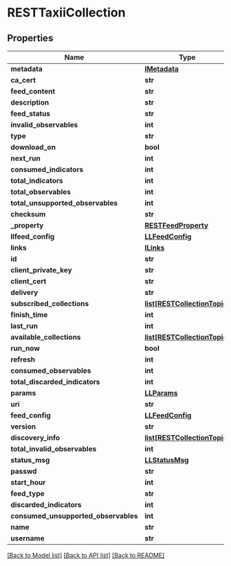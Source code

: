 # RESTTaxiiCollection

## Properties
Name | Type | Description | Notes
------------ | ------------- | ------------- | -------------
**metadata** | [**IMetadata**](IMetadata.md) |  | [optional] 
**ca_cert** | **str** |  | [optional] 
**feed_content** | **str** |  | [optional] 
**description** | **str** |  | [optional] 
**feed_status** | **str** |  | [optional] 
**invalid_observables** | **int** |  | [optional] 
**type** | **str** |  | [optional] 
**download_on** | **bool** |  | [optional] 
**next_run** | **int** |  | [optional] 
**consumed_indicators** | **int** |  | [optional] 
**total_indicators** | **int** |  | [optional] 
**total_observables** | **int** |  | [optional] 
**total_unsupported_observables** | **int** |  | [optional] 
**checksum** | **str** |  | [optional] 
**_property** | [**RESTFeedProperty**](RESTFeedProperty.md) |  | [optional] 
**llfeed_config** | [**LLFeedConfig**](LLFeedConfig.md) |  | [optional] 
**links** | [**ILinks**](ILinks.md) |  | [optional] 
**id** | **str** |  | [optional] 
**client_private_key** | **str** |  | [optional] 
**client_cert** | **str** |  | [optional] 
**delivery** | **str** |  | [optional] 
**subscribed_collections** | [**list[RESTCollectionTopic]**](RESTCollectionTopic.md) |  | [optional] 
**finish_time** | **int** |  | [optional] 
**last_run** | **int** |  | [optional] 
**available_collections** | [**list[RESTCollectionTopic]**](RESTCollectionTopic.md) |  | [optional] 
**run_now** | **bool** |  | [optional] 
**refresh** | **int** |  | [optional] 
**consumed_observables** | **int** |  | [optional] 
**total_discarded_indicators** | **int** |  | [optional] 
**params** | [**LLParams**](LLParams.md) |  | [optional] 
**uri** | **str** |  | [optional] 
**feed_config** | [**LLFeedConfig**](LLFeedConfig.md) |  | [optional] 
**version** | **str** |  | [optional] 
**discovery_info** | [**list[RESTCollectionTopic]**](RESTCollectionTopic.md) |  | [optional] 
**total_invalid_observables** | **int** |  | [optional] 
**status_msg** | [**LLStatusMsg**](LLStatusMsg.md) |  | [optional] 
**passwd** | **str** |  | [optional] 
**start_hour** | **int** |  | [optional] 
**feed_type** | **str** |  | [optional] 
**discarded_indicators** | **int** |  | [optional] 
**consumed_unsupported_observables** | **int** |  | [optional] 
**name** | **str** |  | [optional] 
**username** | **str** |  | [optional] 

[[Back to Model list]](../README.md#documentation-for-models) [[Back to API list]](../README.md#documentation-for-api-endpoints) [[Back to README]](../README.md)


